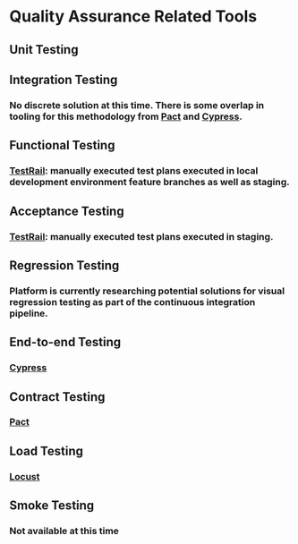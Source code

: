 # Quality Assurance Related Tools
## Unit Testing

## Integration Testing
### No discrete solution at this time. There is some overlap in tooling for this methodology from [Pact](https://github.com/department-of-veterans-affairs/va.gov-team/blob/3acf8d4d0e555962e2ea6f500dbef8c16e3081c1/platform/quality-assurance/contract-testing/README.md) and [Cypress](https://github.com/department-of-veterans-affairs/va.gov-team/blob/3acf8d4d0e555962e2ea6f500dbef8c16e3081c1/platform/quality-assurance/end-to-end/README.md).
## Functional Testing
### [TestRail](https://github.com/department-of-veterans-affairs/va.gov-team/blob/09b0b8e0db01a38eef290766ef0d8424ae4d18fc/platform/quality-assurance/testrail/README.md): manually executed test plans executed in local development environment feature branches as well as staging.
## Acceptance Testing
### [TestRail](https://github.com/department-of-veterans-affairs/va.gov-team/blob/09b0b8e0db01a38eef290766ef0d8424ae4d18fc/platform/quality-assurance/testrail/README.md): manually executed test plans executed in staging.
## Regression Testing
### Platform is currently researching potential solutions for visual regression testing as part of the continuous integration pipeline.
## End-to-end Testing
### [Cypress](https://github.com/department-of-veterans-affairs/va.gov-team/blob/3acf8d4d0e555962e2ea6f500dbef8c16e3081c1/platform/quality-assurance/end-to-end/README.md)
## Contract Testing
### [Pact](https://github.com/department-of-veterans-affairs/va.gov-team/blob/3acf8d4d0e555962e2ea6f500dbef8c16e3081c1/platform/quality-assurance/contract-testing/README.md)
## Load Testing
### [Locust](https://github.com/department-of-veterans-affairs/devops/blob/master/loadtest/README.md)
## Smoke Testing
### Not available at this time